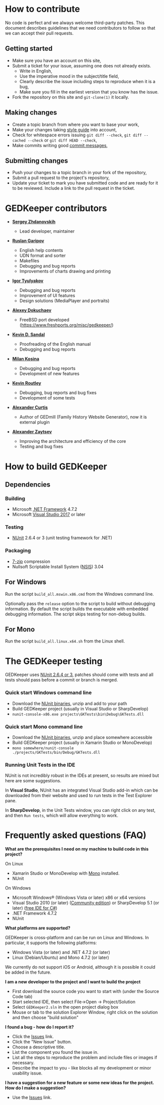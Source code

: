 # How to contribute

No code is perfect and we always welcome third-party patches. This document describes guidelines that we need contributors to follow so that we can accept their pull requests.

## Getting started

- Make sure you have an account on this site,
- Submit a ticket for your issue, assuming one does not already exists.
    - Write in English,
    - Use the imperative mood in the subject/title field,
    - Clearly describe the issue including steps to reproduce when it is a bug,
    - Make sure you fill in the earliest version that you know has the issue.
- Fork the repository on this site and `git-clone(1)` it locally.

## Making changes

- Create a topic branch from where you want to base your work,
- Make your changes taking [style guide](CODINGSTYLE.md) into account,
- Check for whitespace errors issuing `git diff --check`, `git diff --cached --check` or `git diff HEAD --check`,
- Make commits writing good [commit messages](http://chris.beams.io/posts/git-commit/),

## Submitting changes

- Push your changes to a topic branch in your fork of the repository,
- Submit a pull request to the project's repository,
- Update your ticket to mark you have submitted code and are ready for it to be reviewed. Include a link to the pull request in the ticket.


# GEDKeeper contributors

* **[Sergey Zhdanovskih](https://github.com/serg-norseman)**

  * Lead developer, maintainer

* **[Ruslan Garipov](https://github.com/ruslangaripov)**

  * English help contents
  * UDN format and sorter
  * Makefiles
  * Debugging and bug reports
  * Improvements of charts drawing and printing

* **[Igor Tyulyakov](https://github.com/g10101k)**

  * Debugging and bug reports
  * Improvement of UI features
  * Design solutions (MediaPlayer and portraits)

* **[Alexey Dokuchaev](https://github.com/danfe)**

  * FreeBSD port developed (https://www.freshports.org/misc/gedkeeper/)

* **[Kevin D. Sandal](https://github.com/Dreamer451)**

  * Proofreading of the English manual
  * Debugging and bug reports

* **[Milan Kosina](https://github.com/m-kosina)**

  * Debugging and bug reports
  * Development of new features

* **[Kevin Routley](https://github.com/fire-eggs)**

  * Debugging, bug reports and bug fixes
  * Development of some tests

* **[Alexander Curtis](https://github.com/alexandercurtis)**

  * Author of GEDmill (Family History Website Generator), now it is external plugin

* **[Alexander Zaytsev](https://github.com/hazzik)**

  * Improving the architecture and efficiency of the core
  * Testing and bug fixes


# How to build GEDKeeper

## Dependencies

### Building

* Microsoft [.NET Framework](https://dotnet.microsoft.com/) 4.7.2
* Microsoft [Visual Studio 2017](https://visualstudio.microsoft.com/) or later

### Testing
* [NUnit](https://github.com/nunit) 2.6.4 or 3 (unit testing framework for .NET)

### Packaging

* [7-zip](https://sourceforge.net/projects/sevenzip/) compression
* Nullsoft Scriptable Install System ([NSIS](https://sourceforge.net/projects/nsis/)) 3.04

## For Windows

Run the script `build_all.mswin.x86.cmd` from the Windows command line.

Optionally pass the `release` option to the script to build without
debugging information. By default the script builds the executable with
embedded debugging information. The script skips testing for non-debug
builds.

## For Mono

Run the script `build_all.linux.x64.sh` from the Linux shell.


# The GEDKeeper testing

GEDKeeper uses [NUnit 2.6.4 or 3](http://www.nunit.org/), patches should come with 
tests and all tests should pass before a commit or branch is merged.


### Quick start Windows command line

 - Download the [NUnit binaries](http://github.com/nunit/nunitv2/releases/download/2.6.4/NUnit-2.6.4.zip), unzip and add to your path
 - Build GEDKeeper project (usually in Visual Studio or SharpDevelop)
 - `nunit-console-x86.exe projects\GKTests\bin\Debug\GKTests.dll`


### Quick start Mono command line

 - Download the [NUnit binaries](http://github.com/nunit/nunitv2/releases/download/2.6.4/NUnit-2.6.4.zip), unzip and place somewhere accessible
 - Build GEDKeeper project (usually in Xamarin Studio or MonoDevelop)
 - `mono somewhere/nunit-console ./projects/GKTests/bin/Debug/GKTests.dll`

### Running Unit Tests in the IDE

NUnit is not incredibly robust in the IDEs at present, so results are mixed 
but here are some suggestions.

In **Visual Studio**, NUnit has an integrated Visual Studio add-in which can be 
downloaded from their website and used to run tests in the Test Explorer pane.

In **SharpDevelop**, in the Unit Tests window, you can right click on any test, 
and then `Run tests`, which will allow everything to work.


# Frequently asked questions (FAQ)

**What are the prerequisites I need on my machine to build code in this project?**

On Linux
- Xamarin Studio or MonoDevelop with [Mono](http://www.mono-project.com/) installed.
- NUnit

On Windows

- Microsoft Windows® (Windows Vista or later) x86 or x64 versions 
- Visual Studio 2010 (or later) ([Community edition](https://www.visualstudio.com/en/vs/community/))
  or SharpDevelop 5.1 (or later) ([free IDE for C#](http://www.icsharpcode.net/OpenSource/SD/Download/))
- .NET Framework 4.7.2
- NUnit


**What platforms are supported?**

GEDKeeper is cross-platform and can be run on Linux and Windows. 
In particular, it supports the following platforms:

- Windows Vista (or later) and .NET 4.7.2 (or later)
- Linux (Debian/Ubuntu) and Mono 4.7.2 (or later)

We currently do not support iOS or Android, although it is possible it could 
be added in the future. 


**I am a new developer to the project and I want to build the project**

- First download the source code you want to start with (under the Source Code tab)
- Start selected IDE, then select File->Open -> Project/Solution 
- Select `GEDKeeper2.sln` in the open project dialog box
- Mouse or tab to the solution Explorer Window, right click on the solution and then choose "build solution"


**I found a bug - how do I report it?**

- Click the [Issues](https://github.com/serg-norseman/gedkeeper/issues) link.
- Click the "New Issue" button.
- Choose a descriptive title.
- List the component you found the issue in.
- List all the steps to reproduce the problem and include files or images if necessary.
- Describe the impact to you - like blocks all my development or minor usability issue.


**I have a suggestion for a new feature or some new ideas for the project. 
How do I make a suggestion?**

- Use the [Issues](https://github.com/serg-norseman/gedkeeper/issues) link.
